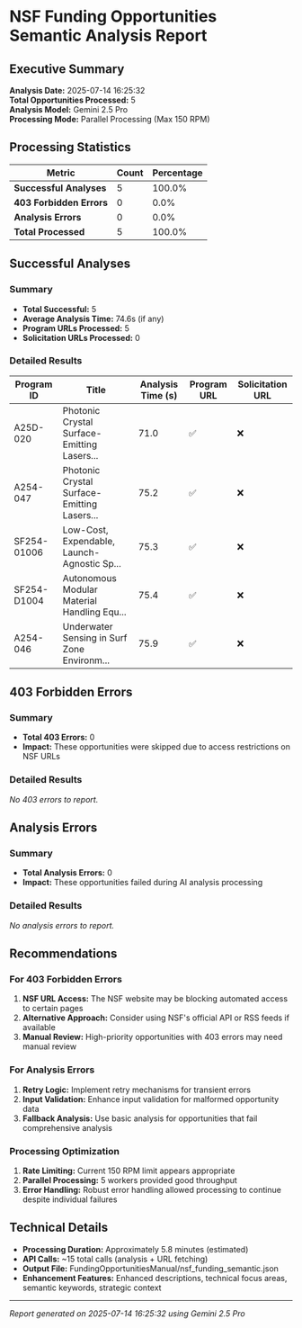 # NSF Funding Opportunities Semantic Analysis Report

## Executive Summary

**Analysis Date:** 2025-07-14 16:25:32  
**Total Opportunities Processed:** 5  
**Analysis Model:** Gemini 2.5 Pro  
**Processing Mode:** Parallel Processing (Max 150 RPM)

## Processing Statistics

| Metric | Count | Percentage |
|--------|-------|------------|
| **Successful Analyses** | 5 | 100.0% |
| **403 Forbidden Errors** | 0 | 0.0% |
| **Analysis Errors** | 0 | 0.0% |
| **Total Processed** | 5 | 100.0% |

## Successful Analyses

### Summary
- **Total Successful:** 5
- **Average Analysis Time:** 74.6s (if any)
- **Program URLs Processed:** 5
- **Solicitation URLs Processed:** 0

### Detailed Results

| Program ID | Title | Analysis Time (s) | Program URL | Solicitation URL |
|------------|-------|-------------------|-------------|------------------|
| A25D-020 | Photonic Crystal Surface-Emitting Lasers... | 71.0 | ✅ | ❌ |
| A254-047 | Photonic Crystal Surface-Emitting Lasers... | 75.2 | ✅ | ❌ |
| SF254-01006 | Low-Cost, Expendable, Launch-Agnostic Sp... | 75.3 | ✅ | ❌ |
| SF254-D1004 | Autonomous Modular Material Handling Equ... | 75.4 | ✅ | ❌ |
| A254-046 | Underwater Sensing in Surf Zone Environm... | 75.9 | ✅ | ❌ |


## 403 Forbidden Errors

### Summary
- **Total 403 Errors:** 0
- **Impact:** These opportunities were skipped due to access restrictions on NSF URLs

### Detailed Results

*No 403 errors to report.*


## Analysis Errors

### Summary
- **Total Analysis Errors:** 0
- **Impact:** These opportunities failed during AI analysis processing

### Detailed Results

*No analysis errors to report.*


## Recommendations

### For 403 Forbidden Errors
1. **NSF URL Access:** The NSF website may be blocking automated access to certain pages
2. **Alternative Approach:** Consider using NSF's official API or RSS feeds if available
3. **Manual Review:** High-priority opportunities with 403 errors may need manual review

### For Analysis Errors
1. **Retry Logic:** Implement retry mechanisms for transient errors
2. **Input Validation:** Enhance input validation for malformed opportunity data
3. **Fallback Analysis:** Use basic analysis for opportunities that fail comprehensive analysis

### Processing Optimization
1. **Rate Limiting:** Current 150 RPM limit appears appropriate
2. **Parallel Processing:** 5 workers provided good throughput
3. **Error Handling:** Robust error handling allowed processing to continue despite individual failures

## Technical Details

- **Processing Duration:** Approximately 5.8 minutes (estimated)
- **API Calls:** ~15 total calls (analysis + URL fetching)
- **Output File:** FundingOpportunitiesManual/nsf_funding_semantic.json
- **Enhancement Features:** Enhanced descriptions, technical focus areas, semantic keywords, strategic context

---

*Report generated on 2025-07-14 16:25:32 using Gemini 2.5 Pro*
